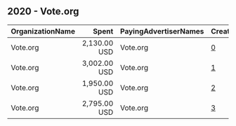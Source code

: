 ## 2020 - Vote.org 
|OrganizationName|Spent|PayingAdvertiserNames|CreativeUrls|Impressions|Genders|AgeBrackets|CountryCodes|BillingAddresses|CandidateBallotInformation|
|:---|---:|:---|:---|---:|:---|:---|:---|:---|:---|
|Vote.org|2,130.00 USD|Vote.org|[0](https://www.snap.com/political-ads/asset/b9803b358bedd245c3558d5c85f1cc57eaddd6bf4653b58adc62d0260173a875?mediaType=mp4)|683,039||18-30|united states|US|2020 GA Runoff|
|Vote.org|3,002.00 USD|Vote.org|[1](https://www.snap.com/political-ads/asset/ba68827113c46d2a4d11fbe53b3da72b0e899c3af58ddae5095dc53973136d7e?mediaType=mp4)|1,497,144||17-30|united states|US|2020 GA Runoff|
|Vote.org|1,950.00 USD|Vote.org|[2](https://www.snap.com/political-ads/asset/97784ccd56b5932fd328f23f1355a7e7b2efd463006db4db128556baba843839?mediaType=jpeg)|975,093||17-30|united states|US|2020 GA Runoff|
|Vote.org|2,795.00 USD|Vote.org|[3](https://www.snap.com/political-ads/asset/66a713f7dbb6059514053033443e8bce141f2f1ec06fb9e3adc1d3dc79abbdac?mediaType=mp4)|894,042||18-30|united states|US|2020 GA Runoff|
